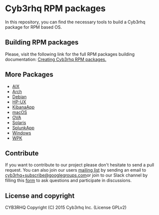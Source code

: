 # Cyb3rhq RPM packages

In this repository, you can find the necessary tools to build a Cyb3rhq package for RPM based OS.

## Building RPM packages

Please, visit the following link for the full RPM packages building documentation: [Creating Cyb3rhq RPM packages.](https://documentation.wazuh.com/current/development/packaging/generate-rpm-package.html)

## More Packages

- [AIX](/aix/README.md)
- [Arch](/arch/README.md)
- [Debian](/debs/README.md)
- [HP-UX](/hp-ux/README.md)
- [KibanaApp](/cyb3rhqapp/README.md)
- [macOS](/macos/README.md)
- [OVA](/ova/README.md)
- [Solaris](/solaris/README.md)
- [SplunkApp](/splunkapp/README.md)
- [Windows](/windows/README.md)
- [WPK](/wpk/README.md)

## Contribute

If you want to contribute to our project please don't hesitate to send a pull request. You can also join our users [mailing list](https://groups.google.com/d/forum/cyb3rhq) by sending an email to [cyb3rhq+subscribe@googlegroups.com](mailto:cyb3rhq+subscribe@googlegroups.com)or join to our Slack channel by filling this [form](https://wazuh.com/community/join-us-on-slack/) to ask questions and participate in discussions.

## License and copyright

CYB3RHQ
Copyright (C) 2015 Cyb3rhq Inc.  (License GPLv2)
